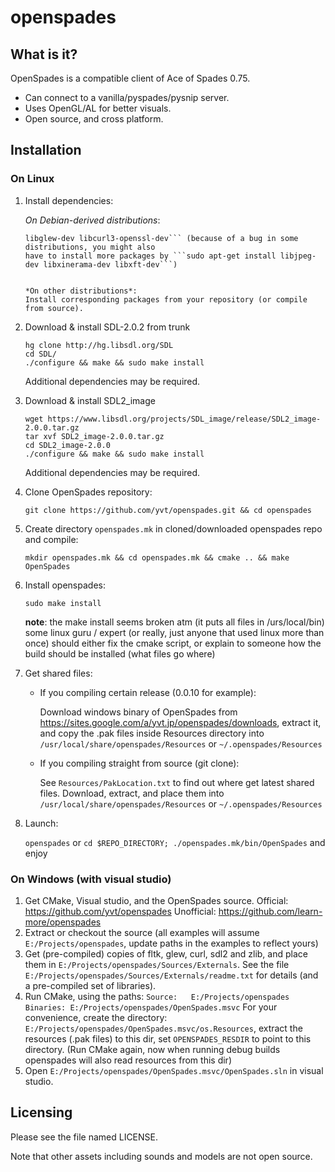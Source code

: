 openspades
====================================================================================================

What is it?
----------------------------------------------------------------------------------------------------

OpenSpades is a compatible client of Ace of Spades 0.75.

* Can connect to a vanilla/pyspades/pysnip server.
* Uses OpenGL/AL for better visuals.
* Open source, and cross platform.

Installation
----------------------------------------------------------------------------------------------------

### On Linux

1. Install dependencies:

   *On Debian-derived distributions*: 
    ```sudo apt-get install pkg-config libfltk1.3-dev
   libglew-dev libcurl3-openssl-dev``` (because of a bug in some distributions, you might also
   have to install more packages by ```sudo apt-get install libjpeg-dev libxinerama-dev libxft-dev```)


   *On other distributions*: 
   Install corresponding packages from your repository (or compile from source).
   
2. Download & install SDL-2.0.2 from trunk 
   ```
   hg clone http://hg.libsdl.org/SDL
   cd SDL/
   ./configure && make && sudo make install
   ```
   Additional dependencies may be required.

3. Download & install SDL2_image 
   ```
   wget https://www.libsdl.org/projects/SDL_image/release/SDL2_image-2.0.0.tar.gz
   tar xvf SDL2_image-2.0.0.tar.gz
   cd SDL2_image-2.0.0
   ./configure && make && sudo make install
   ```
   Additional dependencies may be required.

4. Clone OpenSpades repository:

   ```git clone https://github.com/yvt/openspades.git && cd openspades```

5. Create directory `openspades.mk` in cloned/downloaded openspades repo and compile:

   ```mkdir openspades.mk && cd openspades.mk && cmake .. && make OpenSpades```

6. Install openspades: 

   ```sudo make install```
   
   **note**: the make install seems broken atm (it puts all files in /urs/local/bin)
   some linux guru / expert (or really, just anyone that used linux more than once) should either fix the
   cmake script, or explain to someone how the build should be installed (what files go where)

7. Get shared files: 
   * If you compiling certain release (0.0.10 for example): 

      Download windows binary of OpenSpades from
      https://sites.google.com/a/yvt.jp/openspades/downloads, extract it, and copy the .pak files
      inside Resources directory into `/usr/local/share/openspades/Resources` or
      `~/.openspades/Resources`
   * If you compiling straight from source (git clone):

      See `Resources/PakLocation.txt` to find out where get latest shared files.
      Download, extract, and place them into `/usr/local/share/openspades/Resources` or
      `~/.openspades/Resources`

8. Launch:

   `openspades` or `cd $REPO_DIRECTORY; ./openspades.mk/bin/OpenSpades` and enjoy


### On Windows (with visual studio)
1. Get CMake, Visual studio, and the OpenSpades source.
   Official: https://github.com/yvt/openspades
   Unofficial: https://github.com/learn-more/openspades
2. Extract or checkout the source (all examples will assume ```E:/Projects/openspades```, update paths in the examples to reflect yours)
3. Get (pre-compiled) copies of fltk, glew, curl, sdl2 and zlib, and place them in ```E:/Projects/openspades/Sources/Externals```.
   See the file ```E:/Projects/openspades/Sources/Externals/readme.txt``` for details (and a pre-compiled set of libraries).
4. Run CMake, using the paths:
   ```Source:   E:/Projects/openspades```
   ```Binaries: E:/Projects/openspades/OpenSpades.msvc```
   For your convenience, create the directory: ```E:/Projects/openspades/OpenSpades.msvc/os.Resources```, extract the resources (.pak files) to this dir,
   set ```OPENSPADES_RESDIR``` to point to this directory. (Run CMake again, now when running debug builds openspades will also read resources from this dir)
5. Open ```E:/Projects/openspades/OpenSpades.msvc/OpenSpades.sln``` in visual studio.

Licensing
----------------------------------------------------------------------------------------------------
Please see the file named LICENSE.

Note that other assets including sounds and models are not open source.
